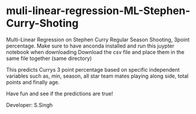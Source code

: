 # muli-linear-regression-ML-Stephen-Curry-Shoting
Multi-Linear Regression on Stephen Curry Regular Season Shooting, 3point percentage.
Make sure to have anconda installed and run this juypter notebook when downloading
Download the csv file and place them in the same file together (same directory)

This predicts Currys 3 point percentage based on specific independent variables such as, min, season, all star team mates playing along side, total points and finally age. 

Have fun and see if the predictions are true!

Developer: S.Singh 

